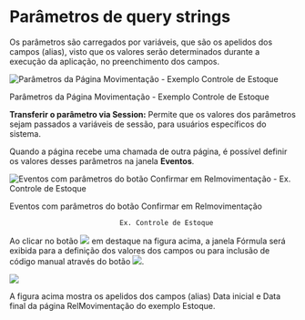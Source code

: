 # Parâmetros de query strings

Os parâmetros são carregados por variáveis, que são os apelidos dos campos \(alias\), visto que os valores serão determinados durante a execução da aplicação, no preenchimento dos campos.

![Par&#xE2;metros da P&#xE1;gina Movimenta&#xE7;&#xE3;o - Exemplo Controle de Estoque](http://www.gvinci.com.br/manual/param1gv5.zoom80.png)

Parâmetros da Página Movimentação - Exemplo Controle de Estoque

**Transferir o parâmetro via Session:** Permite que os valores dos parâmetros sejam passados a variáveis de sessão, para usuários específicos do sistema.

Quando a página recebe uma chamada de outra página, é possível definir os valores desses parâmetros na janela **Eventos**.

![Eventos com par&#xE2;metros do bot&#xE3;o Confirmar em Relmovimenta&#xE7;&#xE3;o - Ex. Controle de Estoque](http://www.gvinci.com.br/manual/eventparam1gv5.zoom80.png)

Eventos com parâmetros do botão Confirmar em Relmovimentação

                               Ex. Controle de Estoque

Ao clicar no botão ![](http://www.gvinci.com.br/manual/adicion1gv5.png) em destaque na figura acima, a janela Fórmula será exibida para a definição dos valores dos campos ou para inclusão de código manual através do botão ![](http://www.gvinci.com.br/manual/code-bt.png).

![](http://www.gvinci.com.br/manual/eventosparm2gv5.zoom80.png)

A figura acima mostra os apelidos dos campos \(alias\) Data inicial e Data final da página RelMovimentação do exemplo Estoque.

